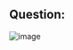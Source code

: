 ## Question:
![image](https://github.com/user-attachments/assets/59942a80-9bae-465c-99ec-a09a1c521290)
